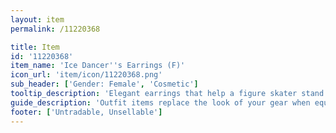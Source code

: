 ```yaml
---
layout: item
permalink: /11220368

title: Item
id: '11220368'
item_name: 'Ice Dancer''s Earrings (F)'
icon_url: 'item/icon/11220368.png'
sub_header: ['Gender: Female', 'Cosmetic']
tooltip_description: 'Elegant earrings that help a figure skater stand out on the ice.'
guide_description: 'Outfit items replace the look of your gear when equipped.'
footer: ['Untradable, Unsellable']
---
```


